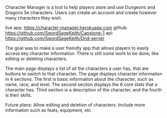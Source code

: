 Character Manager is a tool to help players store and use Dungeons and Dragons 5e characters.
Users can create an account and create however many characters they wish.

live app: https://character-manager.herokuapp.com
github: https://github.com/SwordSageKeith/Capstone-1
api: https://github.com/SwordSageKeith/Dnd-server

The goal was to make a user freindly app that allows players to easily access key character information.
There is still some work to be done, like editing or deleting characters.

The main page displays a list of all the characters a user has, that are buttons to switch to that character.
The page displays character information in 4 sections. The first is basic information about the character,
such as name, race, and level. The second seciton displays the 6 core stats that a character has.
Third section is a description of the character, and the fourth is their skills.

Future plans:
Allow editing and deletion of characters.
Include more information such as feats, equipment, etc
